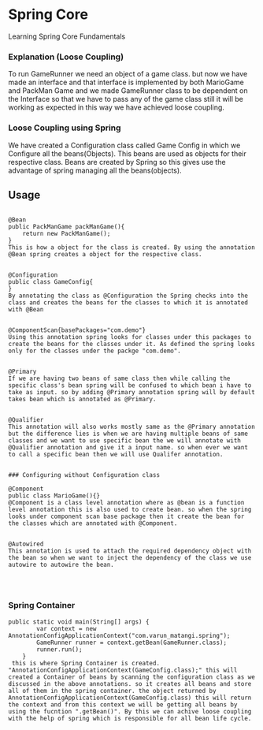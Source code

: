 # Spring Core

Learning Spring Core Fundamentals

### Explanation (Loose Coupling)

To run GameRunner we need an object of a game class. but now we have made an interface and that interface is implemented by both MarioGame and PackMan Game  and we made GameRunner class to be dependent on the Interface so that we have to pass any of the game class still it will be working as expected in this way we have achieved loose coupling.


### Loose Coupling using Spring
We have created a Configuration class called Game Config in which we Configure all the beans(Objects). This beans are used as objects for their respective class. Beans are created by Spring so this gives use the advantage of spring managing all the beans(objects).
## Usage
```

@Bean
public PackManGame packManGame(){
    return new PackManGame();
}
This is how a object for the class is created. By using the annotation @Bean spring creates a object for the respective class.


@Configuration
public class GameConfig{
}
By annotating the class as @Configuration the Spring checks into the class and creates the beans for the classes to which it is annotated with @Bean


@ComponentScan{basePackages="com.demo"}
Using this annotation spring looks for classes under this packages to create the beans for the classes under it. As defined the spring looks only for the classes under the packge "com.demo".


@Primary
If we are having two beans of same class then while calling the specific class's bean spring will be confused to which bean i have to take as input. so by adding @Primary annotation spring will by default takes bean which is annotated as @Primary.


@Qualifier
This annotation will also works mostly same as the @Primary annotation but the difference lies is when we are having multiple beans of same classes and we want to use specific bean the we will annotate with @Qualifier annotation and give it a input name. so when ever we want to call a specific bean then we will use Qualifer annotation.


### Configuring without Configuration class

@Component
public class MarioGame(){}
@Component is a class level annotation where as @bean is a function level annotation this is also used to create bean. so when the spring looks under component scan base package then it create the bean for the classes which are annotated with @Component.


@Autowired
This annotation is used to attach the required dependency object with the bean so when we want to inject the dependency of the class we use autowire to autowire the bean.




```

### Spring Container

```
public static void main(String[] args) {
		var context = new AnnotationConfigApplicationContext("com.varun_matangi.spring");
		GameRunner runner = context.getBean(GameRunner.class);
		runner.run();
	}
 this is where Spring Container is created. "AnnotationConfigApplicationContext(GameConfig.class);" this will created a Container of beans by scanning the configuration class as we discussed in the above annotations. so it creates all beans and store all of them in the spring container. the object returned by AnnotationConfigApplicationContext(GameConfig.class) this will return the context and from this context we will be getting all beans by using the fucntion ".getBean()". By this we can achive loose coupling with the help of spring which is responsible for all bean life cycle.

```
